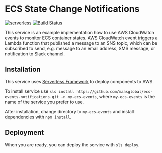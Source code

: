 # ECS State Change Notifications

[![serverless](http://public.serverless.com/badges/v3.svg)](http://www.serverless.com)
[![Build Status](https://travis-ci.org/laardee/ecs-events.svg?branch=master)](https://travis-ci.org/laardee/ecs-events)

This service is an example implementation how to use AWS CloudWatch events to monitor ECS container states. AWS CloudWatch event triggers a Lambda function that published a message to an SNS topic, which can be subscribed to send, e.g. message to an email address, SMS message, or notification to Slack channel.

## Installation

This service uses [Serverless Framework](https://github.com/serverless/serverless/) to deploy components to AWS.

To install service use `sls install https://github.com/maasglobal/ecs-events-notifications.git -n my-ecs-events`, where `my-ecs-events` is the name of the service you prefer to use.

After installation, change directory to `my-ecs-events` and install dependencies with `npm install`.

## Deployment

When you are ready, you can deploy the service with `sls deploy`.

